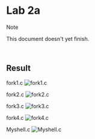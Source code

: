 # Lab 2a

> [!NOTE]
> This document doesn't yet finish.

```c

```

```sh

```

## Result

fork1.c
![fork1.c]("fork1.c")

fork2.c
![fork2.c]("fork2.c")

fork3.c
![fork3.c]("fork3.c")

fork4.c
![fork4.c]("fork4.c")

Myshell.c
![Myshell.c]("Myshell.c")
